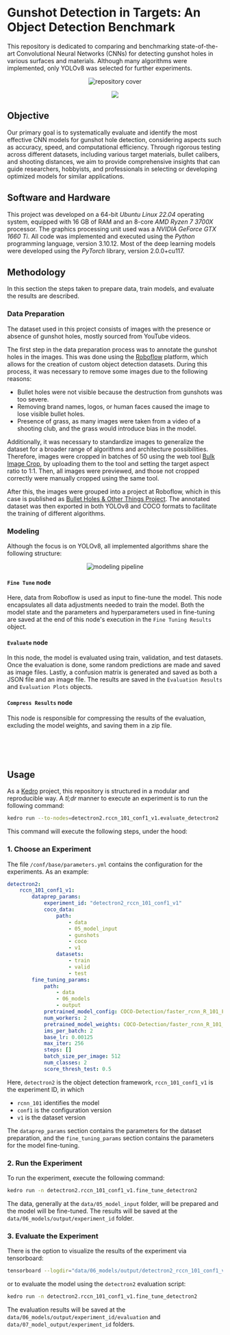 # Gunshot Detection in Targets: An Object Detection Benchmark

This repository is dedicated to comparing and benchmarking state-of-the-art Convolutional Neural Networks (CNNs) for detecting gunshot holes in various surfaces and materials. Although many algorithms were implemented, only YOLOv8 was selected for further experiments.

<div align="center">

![repository cover](./docs/repository-cover-2.png)

<a href="https://app.roboflow.com/bulletfromagun/bullet-holes-other-things/overview">
    <img src="https://app.roboflow.com/images/download-dataset-badge.svg"></img>
</a>

</div>


## Objective
Our primary goal is to systematically evaluate and identify the most effective CNN models for gunshot hole detection, considering aspects such as accuracy, speed, and computational efficiency. Through rigorous testing across different datasets, including various target materials, bullet calibers, and shooting distances, we aim to provide comprehensive insights that can guide researchers, hobbyists, and professionals in selecting or developing optimized models for similar applications.

## Software and Hardware
This project was developed on a 64-bit *Ubuntu Linux 22.04* operating system, equipped with 16 GB of RAM and an 8-core *AMD Ryzen 7 3700X* processor. The graphics processing unit used was a *NVIDIA GeForce GTX 1660 Ti*. All code was implemented and executed using the *Python* programming language, version 3.10.12. Most of the deep learning models were developed using the *PyTorch* library, version 2.0.0+cu117.

## Methodology
In this section the steps taken to prepare data, train models, and evaluate the results are described.

### Data Preparation
The dataset used in this project consists of images with the presence or absence of gunshot holes, mostly sourced from YouTube videos.

The first step in the data preparation process was to annotate the gunshot holes in the images. This was done using the [Roboflow](https://roboflow.com/) platform, which allows for the creation of custom object detection datasets. During this process, it was necessary to remove some images due to the following reasons:

* Bullet holes were not visible because the destruction from gunshots was too severe.
* Removing brand names, logos, or human faces caused the image to lose visible bullet holes.
* Presence of grass, as many images were taken from a video of a shooting club, and the grass would introduce bias in the model.

Additionally, it was necessary to standardize images to generalize the dataset for a broader range of algorithms and architecture possibilities. Therefore, images were cropped in batches of 50 using the web tool [Bulk Image Crop](https://bulkimagecrop.com/), by uploading them to the tool and setting the target aspect ratio to 1:1. Then, all images were previewed, and those not cropped correctly were manually cropped using the same tool.

After this, the images were grouped into a project at Roboflow, which in this case is published as [Bullet Holes & Other Things Project](https://app.roboflow.com/bulletfromagun/bullet-holes-other-things/overview). The annotated dataset was then exported in both YOLOv8 and COCO formats to facilitate the training of different algorithms.

### Modeling
Although the focus is on YOLOv8, all implemented algorithms share the following structure:

<div align="center">

![modeling pipeline](./docs/kedro-pipeline-2.png)

</div>

#### `Fine Tune` node
Here, data from Roboflow is used as input to fine-tune the model. This node encapsulates all data adjustments needed to train the model. Both the model state and the parameters and hyperparameters used in fine-tuning are saved at the end of this node's execution in the `Fine Tuning Results` object.

#### `Evaluate` node
In this node, the model is evaluated using train, validation, and test datasets. Once the evaluation is done, some random predictions are made and saved as image files. Lastly, a confusion matrix is generated and saved as both a JSON file and an image file. The results are saved in the `Evaluation Results` and `Evaluation Plots` objects.


#### `Compress Results` node
This node is responsible for compressing the results of the evaluation, excluding the model weights, and saving them in a zip file.

<br/><br/><br/>


## Usage

As a [Kedro](https://kedro.org/) project, this repository is structured in a modular and reproducible way. A _tl;dr_ manner to execute an experiment is to run the following command:

```sh
kedro run --to-nodes=detectron2.rccn_101_conf1_v1.evaluate_detectron2
```

This command will execute the following steps, under the hood:

### 1. Choose an Experiment
The file `/conf/base/parameters.yml` contains the configuration for the experiments. As an example:

```yaml
detectron2:
    rccn_101_conf1_v1:
        dataprep_params:
            experiment_id: "detectron2_rccn_101_conf1_v1"
            coco_data:
                path:
                    - data
                    - 05_model_input
                    - gunshots
                    - coco
                    - v1
                datasets:
                    - train
                    - valid
                    - test
        fine_tuning_params:
            path:
                - data
                - 06_models
                - output
            pretrained_model_config: COCO-Detection/faster_rcnn_R_101_FPN_3x.yaml
            num_workers: 2
            pretrained_model_weights: COCO-Detection/faster_rcnn_R_101_FPN_3x.yaml
            ims_per_batch: 2
            base_lr: 0.00125
            max_iter: 256
            steps: []
            batch_size_per_image: 512
            num_classes: 2
            score_thresh_test: 0.5
```

Here, `detectron2` is the object detection framework, `rccn_101_conf1_v1` is the experiment ID, in which
* `rcnn_101` identifies the model
* `conf1` is the configuration version
* `v1` is the dataset version

The `dataprep_params` section contains the parameters for the dataset preparation, and the `fine_tuning_params` section contains the parameters for the model fine-tuning.

### 2. Run the Experiment
To run the experiment, execute the following command:

```sh
kedro run -n detectron2.rccn_101_conf1_v1.fine_tune_detectron2
```

The data, generally at the `data/05_model_input` folder, will be prepared and the model will be fine-tuned. The results will be saved at the `data/06_models/output/experiment_id` folder.

### 3. Evaluate the Experiment

There is the option to visualize the results of the experiment via tensorboard:

```sh
tensorboard --logdir="data/06_models/output/detectron2_rccn_101_conf1_v1"
```

or to evaluate the model using the `detectron2` evaluation script:

```sh
kedro run -n detectron2.rccn_101_conf1_v1.fine_tune_detectron2
```

The evaluation results will be saved at the `data/06_models/output/experiment_id/evaluation` and `data/07_model_output/experiment_id` folders.
